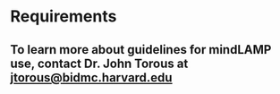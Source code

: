 # Requirements

## **To learn more about guidelines for mindLAMP use, contact Dr. John Torous at jtorous@bidmc.harvard.edu**
